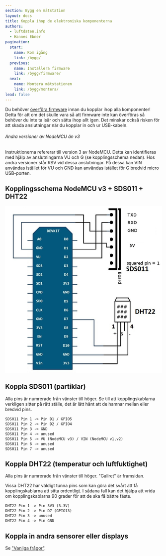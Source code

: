 ```yaml
---
section: Bygg en mätstation
layout: docs
title: Koppla ihop de elektroniska komponenterna
authors:
  - luftdaten.info
  - Hannes Ebner
pagination:
  start:
    name: Kom igång
    link: /bygg/
  previous:
    name: Installera firmware
    link: /bygg/firmware/
  next:
    name: Montera mätstationen
    link: /bygg/montera/
lead: false
---
```


Du behöver [överföra firmware](../firmware) innan du kopplar ihop alla komponenter! Detta för att om det skulle vara så att firmware inte kan överföras så behöver du inte ta isär och sätta ihop allt igen. Det minskar också risken för att skada anslutningar när du kopplar in och ur USB-kabeln.

<div class="note">
  <h6>Andra versioner av NodeMCU än v3</h6>
  <p>Instruktionerna refererar till version 3 av NodeMCU. Detta kan identifieras med hjälp av anslutningarna VU och G (se kopplingsschema nedan). Hos andra versioner står RSV vid dessa anslutningar. På dessa kan VIN användas istället för VU och GND kan användas istället för G bredvid micro USB-porten.</p>
</div>

## Kopplingsschema NodeMCU v3 + SDS011 + DHT22

![Kopplingsschema NodeMCUv3 + SDS011 + DHT22](../img/nodemcuv3_sds011_dht22.jpg)

## Koppla SDS011 (partiklar)

Alla pins är numrerade från vänster till höger. Se till att kopplingskablarna verkligen sitter på rätt ställe, det är lätt hänt att de hamnar mellan eller bredvid pins.

```
SDS011 Pin 1 -> Pin D1 / GPIO5
SDS011 Pin 2 -> Pin D2 / GPIO4
SDS011 Pin 3 -> GND
SDS011 Pin 4 -> unused
SDS011 Pin 5 -> VU (NodeMCU v3) / VIN (NodeMCU v1,v2)
SDS011 Pin 6 -> unused
SDS011 Pin 7 -> unused
```

## Koppla DHT22 (temperatur och luftfuktighet)

Alla pins är numrerade från vänster till höger. "Gallret" är framsidan.

Vissa DHT22 har väldigt tunna pins som kan göra det svårt att få kopplingskablarna att sitta ordentligt. I sådana fall kan det hjälpa att vrida om kopplingskablarna 90 grader för att de ska få bättre fäste.

```
DHT22 Pin 1 -> Pin 3V3 (3.3V)
DHT22 Pin 2 -> Pin D7 (GPIO13)
DHT22 Pin 3 -> unused
DHT22 Pin 4 -> Pin GND
```

## Koppla in andra sensorer eller displays

Se ["Vanliga frågor"](/faq).